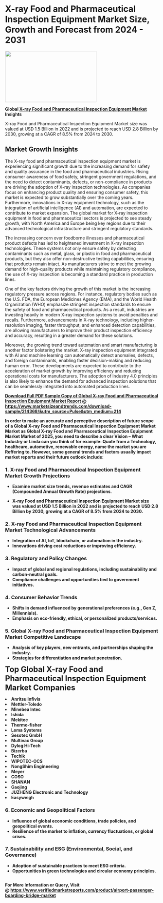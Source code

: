 <H1>X-ray Food and Pharmaceutical Inspection Equipment Market Size, Growth and Forecast from 2024 - 2031</H1><img class="aligncenter size-medium wp-image-584254" src="https://thirdeyenews.in/wp-content/uploads/2024/09/Global-Market-Research-300x168.jpeg" alt="" width="300" height="168" /><p><strong>Global&nbsp;<a href="https://www.marketsizeandtrends.com/download-sample/214368/&amp;utm_source=Pulse&amp;utm_medium=214">X-ray Food and Pharmaceutical Inspection Equipment Market</a> Insights</strong></p><p>X-ray Food and Pharmaceutical Inspection Equipment Market size was valued at USD 1.5 Billion in 2022 and is projected to reach USD 2.8 Billion by 2030, growing at a CAGR of 8.5% from 2024 to 2030.</p><p><h2>Market Growth Insights</h2> <p>The X-ray food and pharmaceutical inspection equipment market is experiencing significant growth due to the increasing demand for safety and quality assurance in the food and pharmaceutical industries. Rising consumer awareness of food safety, stringent government regulations, and the need to detect contaminants, defects, or non-compliance in products are driving the adoption of X-ray inspection technologies. As companies focus on enhancing product quality and ensuring consumer safety, this market is expected to grow substantially over the coming years. Furthermore, innovations in X-ray equipment technology, such as the integration of artificial intelligence (AI) and automation, are expected to contribute to market expansion. The global market for X-ray inspection equipment in food and pharmaceutical sectors is projected to see steady growth, with North America and Europe being key regions due to their advanced technological infrastructure and stringent regulatory standards.</p> <p><strong><a href="sample_link"></a></strong></p> <p>The increasing concern over foodborne illnesses and pharmaceutical product defects has led to heightened investment in X-ray inspection technologies. These systems not only ensure safety by detecting contaminants such as metal, glass, or plastic in food and pharmaceutical products, but they also offer non-destructive testing capabilities, ensuring that products remain intact. As manufacturers strive to meet the growing demand for high-quality products while maintaining regulatory compliance, the use of X-ray inspection is becoming a standard practice in production lines.</p> <p>One of the key factors driving the growth of this market is the increasing regulatory pressure across regions. For instance, regulatory bodies such as the U.S. FDA, the European Medicines Agency (EMA), and the World Health Organization (WHO) emphasize stringent inspection standards to ensure the safety of food and pharmaceutical products. As a result, industries are investing heavily in modern X-ray inspection systems to avoid penalties and recalls. Furthermore, advancements in X-ray technology, including higher-resolution imaging, faster throughput, and enhanced detection capabilities, are allowing manufacturers to improve their product inspection efficiency and accuracy, resulting in a greater demand for these solutions.</p> <p>Moreover, the growing trend toward automation and smart manufacturing is another factor bolstering the market. X-ray inspection equipment integrated with AI and machine learning can automatically detect anomalies, defects, and foreign contaminants, enabling faster decision-making and reducing human error. These developments are expected to contribute to the acceleration of market growth by improving efficiency and reducing operational costs for manufacturers. The adoption of Industry 4.0 principles is also likely to enhance the demand for advanced inspection solutions that can be seamlessly integrated into automated production lines.</p> <p><strong><a href="more_info_link"></p><p><span class=""><strong>Download Full PDF Sample Copy of Global X-ray Food and Pharmaceutical Inspection Equipment Market Report</strong> @ <a href="https://www.marketsizeandtrends.com/download-sample/214368/&amp;utm_source=Pulse&amp;utm_medium=214" target="_blank">https://www.marketsizeandtrends.com/download-sample/214368/&amp;utm_source=Pulse&amp;utm_medium=214</a></span></p><p>In order to make an accurate and perceptive description of future scope of a Global&nbsp;X-ray Food and Pharmaceutical Inspection Equipment Market Market as Global&nbsp;X-ray Food and Pharmaceutical Inspection Equipment Market Market of 2025, you need to describe a clear Vision &ndash; What Industry or Linda can you think of for example: Quote from a Technology, healthcare, automotive, renewable energy, name the market you are Reffering to. However, some general trends and factors usually impact market reports and their future outlook include:</p><h3>1.&nbsp;<strong>X-ray Food and Pharmaceutical Inspection Equipment Market Growth Projections</strong></h3><ul><li>Examine market size trends, revenue estimates and CAGR (Compounded Annual Growth Rate) projections.</li><li><p>X-ray Food and Pharmaceutical Inspection Equipment Market size was valued at USD 1.5 Billion in 2022 and is projected to reach USD 2.8 Billion by 2030, growing at a CAGR of 8.5% from 2024 to 2030.</p></li></ul><h3>2.&nbsp;<strong>X-ray Food and Pharmaceutical Inspection Equipment Market Technological Advancements</strong></h3><ul><li>Integration of AI, IoT, blockchain, or automation in the industry.</li><li>Innovations driving cost reductions or improving efficiency.</li></ul><h3>3.&nbsp;<strong>Regulatory and Policy Changes</strong></h3><ul><li>Impact of global and regional regulations, including sustainability and carbon-neutral goals.</li><li>Compliance challenges and opportunities tied to government initiatives.</li></ul><h3>4.&nbsp;<strong>Consumer Behavior Trends</strong></h3><ul><li>Shifts in demand influenced by generational preferences (e.g., Gen Z, Millennials).</li><li>Emphasis on eco-friendly, ethical, or personalized products/services.</li></ul><h3>5.&nbsp;<strong>Global X-ray Food and Pharmaceutical Inspection Equipment Market Competitive Landscape</strong></h3><ul><li>Analysis of key players, new entrants, and partnerships shaping the industry.</li><li>Strategies for differentiation and market penetration.</li></ul><p data-pm-slice="1 1 []"><span style="color: inherit; font-family: inherit; font-size: 25px;">Top Global X-ray Food and Pharmaceutical Inspection Equipment Market Companies</span></p><div class="" data-test-id=""><p><li>Anritsu Infivis</li><li> Mettler-Toledo</li><li> Minebea Intec</li><li> Ishida</li><li> Mekitec</li><li> Thermo-fisher</li><li> Loma Systems</li><li> Sesotec GmbH</li><li> Multivac Group</li><li> Dylog Hi-Tech</li><li> Bizerba</li><li> Techik</li><li> WIPOTEC-OCS</li><li> NongShim Engineering</li><li> Meyer</li><li> COSO</li><li> SHANAN</li><li> Gaojing</li><li> JUZHENG Electronic and Technology</li><li> Easyweigh</li></p></div><h3>6.&nbsp;<strong>Economic and Geopolitical Factors</strong></h3><ul><li>Influence of global economic conditions, trade policies, and geopolitical events.</li><li>Resilience of the market to inflation, currency fluctuations, or global crises.</li></ul><h3>7.&nbsp;<strong>Sustainability and ESG (Environmental, Social, and Governance)</strong></h3><ul><li>Adoption of sustainable practices to meet ESG criteria.</li><li>Opportunities in green technologies and circular economy principles.</li></ul><h2><strong style="font-size: 14px;">For More Information or Query, Visit @&nbsp;</strong><a style="background-color: #ffffff; font-size: 14px;" href="https://www.marketsizeandtrends.com/report/x-ray-food-and-pharmaceutical-inspection-equipment-market/" target="_blank">https://www.verifiedmarketreports.com/product/airport-passenger-boarding-bridge-market</a></h2>
